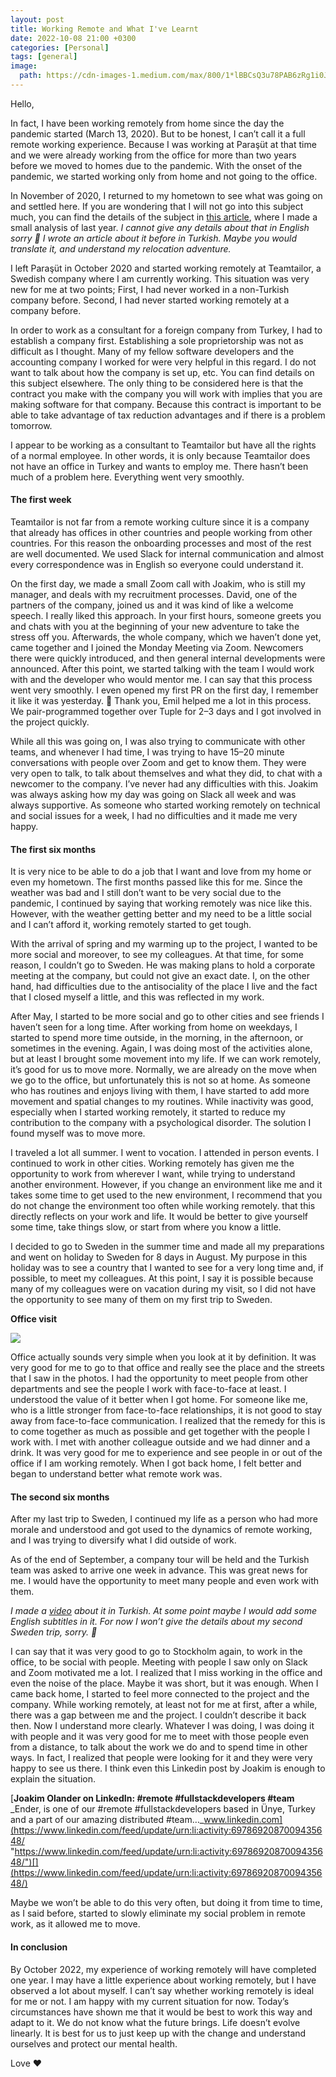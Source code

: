 ```yaml
---
layout: post
title: Working Remote and What I've Learnt
date: 2022-10-08 21:00 +0300
categories: [Personal]
tags: [general]
image:
  path: https://cdn-images-1.medium.com/max/800/1*lBBCsQ3u78PAB6zRg1i0Jg.png
---
```

Hello,

In fact, I have been working remotely from home since the day the pandemic started (March 13, 2020). But to be honest, I can’t call it a full remote working experience. Because I was working at Paraşüt at that time and we were already working from the office for more than two years before we moved to homes due to the pandemic. With the onset of the pandemic, we started working only from home and not going to the office.

In November of 2020, I returned to my hometown to see what was going on and settled here. If you are wondering that I will not go into this subject much, you can find the details of the subject in [this article](https://medium.com/@eayurt/2021-ve-belki-biraz-%C3%B6ncesi-f3ec22b6a9be), where I made a small analysis of last year. _I cannot give any details about that in English sorry 🙏 I wrote an article about it before in Turkish. Maybe you would translate it, and understand my relocation adventure._

I left Paraşüt in October 2020 and started working remotely at Teamtailor, a Swedish company where I am currently working. This situation was very new for me at two points; First, I had never worked in a non-Turkish company before. Second, I had never started working remotely at a company before.

In order to work as a consultant for a foreign company from Turkey, I had to establish a company first. Establishing a sole proprietorship was not as difficult as I thought. Many of my fellow software developers and the accounting company I worked for were very helpful in this regard. I do not want to talk about how the company is set up, etc. You can find details on this subject elsewhere. The only thing to be considered here is that the contract you make with the company you will work with implies that you are making software for that company. Because this contract is important to be able to take advantage of tax reduction advantages and if there is a problem tomorrow.

I appear to be working as a consultant to Teamtailor but have all the rights of a normal employee. In other words, it is only because Teamtailor does not have an office in Turkey and wants to employ me. There hasn’t been much of a problem here. Everything went very smoothly.

#### The first week

Teamtailor is not far from a remote working culture since it is a company that already has offices in other countries and people working from other countries. For this reason the onboarding processes and most of the rest are well documented. We used Slack for internal communication and almost every correspondence was in English so everyone could understand it.

On the first day, we made a small Zoom call with Joakim, who is still my manager, and deals with my recruitment processes. David, one of the partners of the company, joined us and it was kind of like a welcome speech. I really liked this approach. In your first hours, someone greets you and chats with you at the beginning of your new adventure to take the stress off you. Afterwards, the whole company, which we haven’t done yet, came together and I joined the Monday Meeting via Zoom. Newcomers there were quickly introduced, and then general internal developments were announced. After this point, we started talking with the team I would work with and the developer who would mentor me. I can say that this process went very smoothly. I even opened my first PR on the first day, I remember it like it was yesterday. 🙂 Thank you, Emil helped me a lot in this process. We pair-programmed together over Tuple for 2–3 days and I got involved in the project quickly.

While all this was going on, I was also trying to communicate with other teams, and whenever I had time, I was trying to have 15–20 minute conversations with people over Zoom and get to know them. They were very open to talk, to talk about themselves and what they did, to chat with a newcomer to the company. I’ve never had any difficulties with this. Joakim was always asking how my day was going on Slack all week and was always supportive. As someone who started working remotely on technical and social issues for a week, I had no difficulties and it made me very happy.

#### The first six months

It is very nice to be able to do a job that I want and love from my home or even my hometown. The first months passed like this for me. Since the weather was bad and I still don’t want to be very social due to the pandemic, I continued by saying that working remotely was nice like this. However, with the weather getting better and my need to be a little social and I can’t afford it, working remotely started to get tough.

With the arrival of spring and my warming up to the project, I wanted to be more social and moreover, to see my colleagues. At that time, for some reason, I couldn’t go to Sweden. He was making plans to hold a corporate meeting at the company, but could not give an exact date. I, on the other hand, had difficulties due to the antisociality of the place I live and the fact that I closed myself a little, and this was reflected in my work.

After May, I started to be more social and go to other cities and see friends I haven’t seen for a long time. After working from home on weekdays, I started to spend more time outside, in the morning, in the afternoon, or sometimes in the evening. Again, I was doing most of the activities alone, but at least I brought some movement into my life. If we can work remotely, it’s good for us to move more. Normally, we are already on the move when we go to the office, but unfortunately this is not so at home. As someone who has routines and enjoys living with them, I have started to add more movement and spatial changes to my routines. While inactivity was good, especially when I started working remotely, it started to reduce my contribution to the company with a psychological disorder. The solution I found myself was to move more.

I traveled a lot all summer. I went to vocation. I attended in person events. I continued to work in other cities. Working remotely has given me the opportunity to work from wherever I want, while trying to understand another environment. However, if you change an environment like me and it takes some time to get used to the new environment, I recommend that you do not change the environment too often while working remotely. that this directly reflects on your work and life. It would be better to give yourself some time, take things slow, or start from where you know a little.

I decided to go to Sweden in the summer time and made all my preparations and went on holiday to Sweden for 8 days in August. My purpose in this holiday was to see a country that I wanted to see for a very long time and, if possible, to meet my colleagues. At this point, I say it is possible because many of my colleagues were on vacation during my visit, so I did not have the opportunity to see many of them on my first trip to Sweden.

**Office visit**

![](https://cdn-images-1.medium.com/max/800/1*WVaUXNgmcuLOyABt4uBIxQ.jpeg)

Office actually sounds very simple when you look at it by definition. It was very good for me to go to that office and really see the place and the streets that I saw in the photos. I had the opportunity to meet people from other departments and see the people I work with face-to-face at least. I understood the value of it better when I got home. For someone like me, who is a little stronger from face-to-face relationships, it is not good to stay away from face-to-face communication. I realized that the remedy for this is to come together as much as possible and get together with the people I work with. I met with another colleague outside and we had dinner and a drink. It was very good for me to experience and see people in or out of the office if I am working remotely. When I got back home, I felt better and began to understand better what remote work was.

#### The second six months

After my last trip to Sweden, I continued my life as a person who had more morale and understood and got used to the dynamics of remote working, and I was trying to diversify what I did outside of work.

As of the end of September, a company tour will be held and the Turkish team was asked to arrive one week in advance. This was great news for me. I would have the opportunity to meet many people and even work with them.

_I made a_ [_video_](https://www.youtube.com/watch?v=mZJ0ngSZM1c) _about it in Turkish. At some point maybe I would add some English subtitles in it. For now I won’t give the details about my second Sweden trip, sorry. 🙏_

I can say that it was very good to go to Stockholm again, to work in the office, to be social with people. Meeting with people I saw only on Slack and Zoom motivated me a lot. I realized that I miss working in the office and even the noise of the place. Maybe it was short, but it was enough. When I came back home, I started to feel more connected to the project and the company. While working remotely, at least not for me at first, after a while, there was a gap between me and the project. I couldn’t describe it back then. Now I understand more clearly. Whatever I was doing, I was doing it with people and it was very good for me to meet with those people even from a distance, to talk about the work we do and to spend time in other ways. In fact, I realized that people were looking for it and they were very happy to see us there. I think even this Linkedin post by Joakim is enough to explain the situation.

[**Joakim Olander on LinkedIn: #remote #fullstackdevelopers #team**
_Ender, is one of our #remote #fullstackdevelopers based in Ünye, Turkey and a part of our amazing distributed #team…_www.linkedin.com](https://www.linkedin.com/feed/update/urn:li:activity:6978692087009435648/ "https://www.linkedin.com/feed/update/urn:li:activity:6978692087009435648/")[](https://www.linkedin.com/feed/update/urn:li:activity:6978692087009435648/)

Maybe we won’t be able to do this very often, but doing it from time to time, as I said before, started to slowly eliminate my social problem in remote work, as it allowed me to move.

#### In conclusion

By October 2022, my experience of working remotely will have completed one year. I may have a little experience about working remotely, but I have observed a lot about myself. I can’t say whether working remotely is ideal for me or not. I am happy with my current situation for now. Today’s circumstances have shown me that it would be best to work this way and adapt to it. We do not know what the future brings. Life doesn’t evolve linearly. It is best for us to just keep up with the change and understand ourselves and protect our mental health.

Love ❤️